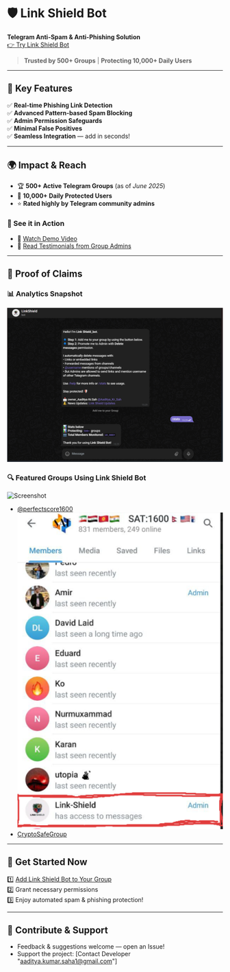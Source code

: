 # 🛡️ Link Shield Bot  
**Telegram Anti-Spam & Anti-Phishing Solution**  
[👉 Try Link Shield Bot](https://t.me/linkshield_bot)  

> **Trusted by 500+ Groups** | **Protecting 10,000+ Daily Users**  

---

## 🚀 Key Features

✅ **Real-time Phishing Link Detection**  
✅ **Advanced Pattern-based Spam Blocking**  
✅ **Admin Permission Safeguards**  
✅ **Minimal False Positives**  
✅ **Seamless Integration** — add in seconds!  

---

## 🌍 Impact & Reach

- 🏆 **500+ Active Telegram Groups** (as of *June 2025*)
- 👥 **10,000+ Daily Protected Users**
- ⭐ **Rated highly by Telegram community admins**

### 📢 See it in Action

- 🎥 [Watch Demo Video](YOUTUBE_LINK)
- 📝 [Read Testimonials from Group Admins](https://github.com/Aaditya112developer/Link-Shield-Bot/blob/952d74ffeca017f4759d710c6793bdcf7c0fe3ad/TESTIMONIALS.md)

---

## 📂 Proof of Claims

### 📊 Analytics Snapshot

![Bot Analytics Screenshot](https://github.com/Aaditya112developer/Link-Shield-Bot/blob/706a27b0e6fbd58ae087ccd2580fcb45efdc0de8/stats.png)
### 🔍 Featured Groups Using Link Shield Bot
![ Screenshot]()
- [@perfectscore1600](https://t.me/perfectscore1600) ![ Screenshot](https://github.com/Aaditya112developer/Link-Shield-Bot/blob/c2df534de0092dbc4ce09f580e4cb919b3e43cf5/linkshield%20deployed%20proofs.png)
- [CryptoSafeGroup](https://t.me/cryptosafegroup)

---

## 🚀 Get Started Now

1️⃣ [Add Link Shield Bot to Your Group](https://t.me/linkshield_bot)  
2️⃣ Grant necessary permissions  
3️⃣ Enjoy automated spam & phishing protection!  

---

## 🤝 Contribute & Support

- Feedback & suggestions welcome — open an Issue!  
- Support the project: [Contact Developer "aaditya.kumar.saha1@gmail.com"]

